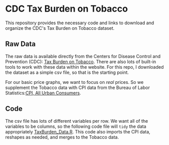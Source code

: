 # CDC Tax Burden on Tobacco
This repository provides the necessary code and links to download and organize the CDC's Tax Burden on Tobacco dataset.

## Raw Data
The raw data is available directly from the Centers for Disease Control and Prevention (CDC): [Tax Burden on Tobacco](https://data.cdc.gov/Policy/The-Tax-Burden-on-Tobacco-1970-2018/7nwe-3aj9/data). There are also lots of built-in tools to work with these data within the website. For this repo, I downloaded the dataset as a simple csv file, so that is the starting point.

For our basic price graphs, we want to focus on *real* prices. So we supplement the Tobacco data with CPI data from the Bureau of Labor Statistics:[CPI, All Urban Consumers](https://www.bls.gov/cpi/data.htm). 

## Code
The csv file has lots of different variables per row. We want all of the variables to be columns, so the following code file will `tidy` the data appropriately [TaxBurden_Data.R](data-code/TaxBurden_Data.R). This code also imports the CPI data, reshapes as needed, and merges to the Tobacco data.

